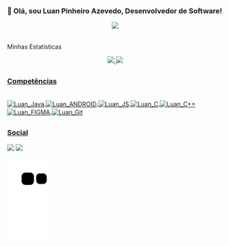### 👋 Olá, sou Luan Pinheiro Azevedo, Desenvolvedor de Software!

<div align="center">
<img src="https://github.com/Luan-Pinheiro/Luan-Pinheiro/assets/81595615/c6dc8aa9-552f-48e8-95c2-bce4c0008362" width="760px" />
</div>

##
Minhas Estatísticas
<div align="center">
  <a href="https://github.com/luan-pinheiro">
  <img height="180em" src="https://github-readme-stats.vercel.app/api?username=luan-pinheiro&show_icons=true&theme=midnight-purple&include_all_commits=true&count_private=true"/>
  <img height="180em" src="https://github-readme-stats.vercel.app/api/top-langs/?username=luan-pinheiro&layout=compact&langs_count=7&theme=midnight-purple"/>
</div>
  

##
### Competências
<div style="display: inline_block"><br>

  <img align="center" alt="Luan_Java" height="45" width="55" src="https://cdn.jsdelivr.net/gh/devicons/devicon/icons/java/java-plain.svg">
  <img align="center" alt="Luan_ANDROID" height="35" width="45" src="https://cdn.jsdelivr.net/gh/devicons/devicon/icons/android/android-plain.svg">
  <img align="center" alt="Luan_JS" height="30" width="40" src="https://cdn.jsdelivr.net/gh/devicons/devicon/icons/javascript/javascript-original.svg">
  <img align="center" alt="Luan_C" height="35" width="40" src="https://cdn.jsdelivr.net/gh/devicons/devicon/icons/c/c-original.svg">
  <img align="center" alt="Luan_C++" height="35" width="40" src="https://cdn.jsdelivr.net/gh/devicons/devicon/icons/cplusplus/cplusplus-original.svg">
  <img align="center" alt="Luan_FIGMA" height="30" width="40" src="https://cdn.jsdelivr.net/gh/devicons/devicon/icons/figma/figma-original.svg"/>
  <img align="center" alt="Luan_Git" height="35" width="40" src="https://cdn.jsdelivr.net/gh/devicons/devicon/icons/git/git-original.svg">
          
</div>
  
##
### Social
  
 <div> 
  <a href="https://www.linkedin.com/in/luan-pinheiro-azevedo/" target="_blank"><img src="https://img.shields.io/badge/-LinkedIn-%230077B5?style=for-the-badge&logo=linkedin&logoColor=white" target="_blank"></a>
   <a href = "mailto:lpazevedodev@gmail.com"><img src="https://img.shields.io/badge/-Gmail-%23333?style=for-the-badge&logo=gmail&logoColor=white" target="_blank"></a>
</div>

![Snake animation](https://github.com/Luan-Pinheiro/Luan-Pinheiro/blob/output/github-contribution-grid-snake.svg)
